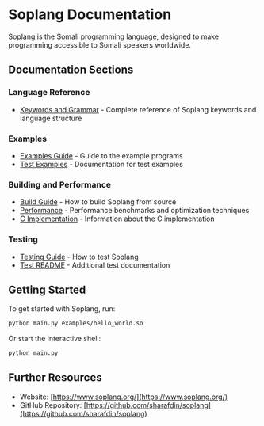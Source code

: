 # Soplang Documentation

Soplang is the Somali programming language, designed to make programming accessible to Somali speakers worldwide.

## Documentation Sections

### Language Reference
- [Keywords and Grammar](language/keywords.md) - Complete reference of Soplang keywords and language structure

### Examples
- [Examples Guide](examples/EXAMPLES.md) - Guide to the example programs
- [Test Examples](examples/TEST_EXAMPLES_README.md) - Documentation for test examples

### Building and Performance
- [Build Guide](build/BUILD.md) - How to build Soplang from source
- [Performance](build/PERFORMANCE.md) - Performance benchmarks and optimization techniques
- [C Implementation](build/README_C.md) - Information about the C implementation

### Testing
- [Testing Guide](testing/TESTING.md) - How to test Soplang
- [Test README](testing/README-TESTS.md) - Additional test documentation

## Getting Started

To get started with Soplang, run:

```bash
python main.py examples/hello_world.so
```

Or start the interactive shell:

```bash
python main.py
```

## Further Resources

- Website: [https://www.soplang.org/](https://www.soplang.org/)
- GitHub Repository: [https://github.com/sharafdin/soplang](https://github.com/sharafdin/soplang) 